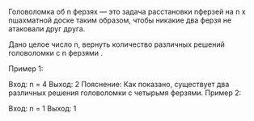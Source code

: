 Головоломка об n ферзях — это задача расстановки nферзей на n x nшахматной доске таким образом, чтобы никакие два ферзя не атаковали друг друга.

Дано целое число n, вернуть количество различных решений головоломки с n ферзями .

Пример 1:

Вход: n = 4
Выход: 2
Пояснение: Как показано, существует два различных решения головоломки с четырьмя ферзями.
Пример 2:

Вход: n = 1
Выход: 1

